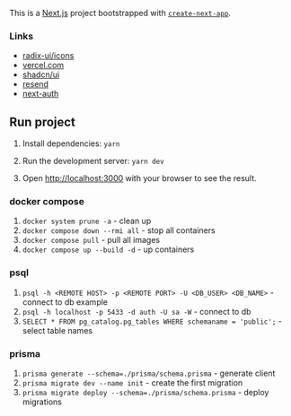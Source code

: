 This is a [Next.js](https://nextjs.org/) project bootstrapped with [`create-next-app`](https://github.com/vercel/next.js/tree/canary/packages/create-next-app).

### Links

- [radix-ui/icons](https://www.radix-ui.com/icons)
- [vercel.com](https://vercel.com/account)
- [shadcn/ui](https://ui.shadcn.com/)
- [resend](https://resend.com)
- [next-auth](https://authjs.dev/getting-started/installation?framework=next.js)

## Run project

1. Install dependencies: `yarn`
2. Run the development server: `yarn dev`

2. Open [http://localhost:3000](http://localhost:3000) with your browser to see the result.

### docker compose
1. `docker system prune -a` - clean up
2. `docker compose down --rmi all` - stop all containers
3. `docker compose pull` - pull all images
4. `docker compose up --build -d` - up containers

### psql
1. `psql -h <REMOTE HOST> -p <REMOTE PORT> -U <DB_USER> <DB_NAME>` - connect to db example
2. `psql -h localhost -p 5433 -d auth -U sa -W` - connect to db
3. `SELECT * FROM pg_catalog.pg_tables WHERE schemaname = 'public';` - select table names

### prisma
1. `prisma generate --schema=./prisma/schema.prisma` - generate client
2. `prisma migrate dev --name init` - create the first migration
3. `prisma migrate deploy --schema=./prisma/schema.prisma` - deploy migrations
